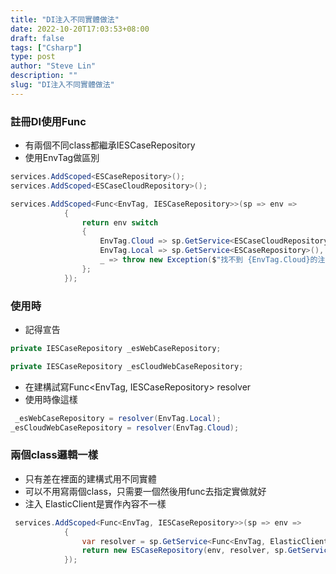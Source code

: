 ```yaml
---
title: "DI注入不同實體做法"
date: 2022-10-20T17:03:53+08:00
draft: false
tags: ["Csharp"]
type: post
author: "Steve Lin"
description: ""
slug: "DI注入不同實體做法"
---
```


### 註冊DI使用Func
- 有兩個不同class都繼承IESCaseRepository
- 使用EnvTag做區別
```C#
services.AddScoped<ESCaseRepository>();
services.AddScoped<ESCaseCloudRepository>();

services.AddScoped<Func<EnvTag, IESCaseRepository>>(sp => env =>
            {
                return env switch
                {
                    EnvTag.Cloud => sp.GetService<ESCaseCloudRepository>(),
                    EnvTag.Local => sp.GetService<ESCaseRepository>(),
                    _ => throw new Exception($"找不到 {EnvTag.Cloud}的注入設定，請在DI設定")
                };
            });
```
### 使用時
- 記得宣告
```C#
private IESCaseRepository _esWebCaseRepository;

private IESCaseRepository _esCloudWebCaseRepository;
```
- 在建構試寫Func<EnvTag, IESCaseRepository> resolver
- 使用時像這樣
```C#
 _esWebCaseRepository = resolver(EnvTag.Local);
_esCloudWebCaseRepository = resolver(EnvTag.Cloud);
```

### 兩個class邏輯一樣
- 只有差在裡面的建構式用不同實體
- 可以不用寫兩個class，只需要一個然後用func去指定實做就好
- 注入 ElasticClient是實作內容不一樣
```C#
 services.AddScoped<Func<EnvTag, IESCaseRepository>>(sp => env =>
            {
                var resolver = sp.GetService<Func<EnvTag, ElasticClient>>();
                return new ESCaseRepository(env, resolver, sp.GetService<ICommonGeographyRepository>());
            });
```